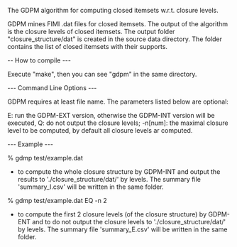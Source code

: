 The GDPM algorithm for computing closed itemsets w.r.t. closure levels. 




GDPM mines FIMI .dat files for closed itemsets. The output of the algorithm is the closure levels of closed itemsets.
The output folder "closure_structure/dat" is created in the source data directory. The folder contains the list of closed
itemsets with their supports. 


   -- How to compile --- 

Execute "make", then you can see "gdpm" in the same directory. 


   --- Command Line Options ---

GDPM requires at least file name. The parameters listed below are optional:

 E: run the GDPM-EXT version, otherwise the GDPM-INT version will be executed,
 Q: do not output the closure levels;
 -n[num]: the maximal closure level to be computed, by default all closure levels ar computed. 

   --- Example --- 

% gdmp test/example.dat

- to compute the whole closure structure by GDPM-INT and output the results to './closure_structure/dat/' by levels. The summary file 'summary_I.csv' will be written in the same folder.


% gdmp test/example.dat EQ -n 2 

- to compute the first 2 closure levels (of the closure structure) by GDPM-ENT and to do not output the closure levels to './closure_structure/dat/' by levels. The summary file 'summary_E.csv' will be written in the same folder.
